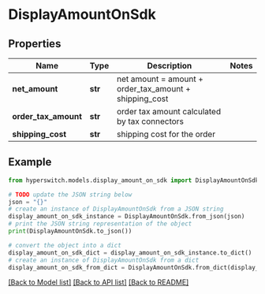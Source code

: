 # DisplayAmountOnSdk


## Properties

Name | Type | Description | Notes
------------ | ------------- | ------------- | -------------
**net_amount** | **str** | net amount &#x3D; amount + order_tax_amount + shipping_cost | 
**order_tax_amount** | **str** | order tax amount calculated by tax connectors | 
**shipping_cost** | **str** | shipping cost for the order | 

## Example

```python
from hyperswitch.models.display_amount_on_sdk import DisplayAmountOnSdk

# TODO update the JSON string below
json = "{}"
# create an instance of DisplayAmountOnSdk from a JSON string
display_amount_on_sdk_instance = DisplayAmountOnSdk.from_json(json)
# print the JSON string representation of the object
print(DisplayAmountOnSdk.to_json())

# convert the object into a dict
display_amount_on_sdk_dict = display_amount_on_sdk_instance.to_dict()
# create an instance of DisplayAmountOnSdk from a dict
display_amount_on_sdk_from_dict = DisplayAmountOnSdk.from_dict(display_amount_on_sdk_dict)
```
[[Back to Model list]](../README.md#documentation-for-models) [[Back to API list]](../README.md#documentation-for-api-endpoints) [[Back to README]](../README.md)



